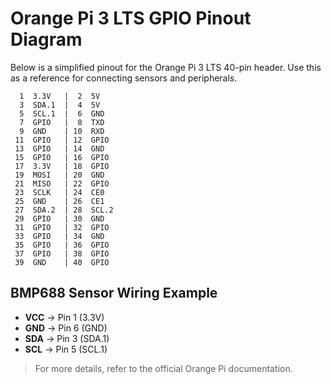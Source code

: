 # Orange Pi 3 LTS GPIO Pinout Diagram

Below is a simplified pinout for the Orange Pi 3 LTS 40-pin header. Use this as a reference for connecting sensors and peripherals.

```
  1  3.3V   |  2  5V
  3  SDA.1  |  4  5V
  5  SCL.1  |  6  GND
  7  GPIO   |  8  TXD
  9  GND    | 10  RXD
 11  GPIO   | 12  GPIO
 13  GPIO   | 14  GND
 15  GPIO   | 16  GPIO
 17  3.3V   | 18  GPIO
 19  MOSI   | 20  GND
 21  MISO   | 22  GPIO
 23  SCLK   | 24  CE0
 25  GND    | 26  CE1
 27  SDA.2  | 28  SCL.2
 29  GPIO   | 30  GND
 31  GPIO   | 32  GPIO
 33  GPIO   | 34  GND
 35  GPIO   | 36  GPIO
 37  GPIO   | 38  GPIO
 39  GND    | 40  GPIO
```

## BMP688 Sensor Wiring Example
- **VCC** → Pin 1 (3.3V)
- **GND** → Pin 6 (GND)
- **SDA** → Pin 3 (SDA.1)
- **SCL** → Pin 5 (SCL.1)

> For more details, refer to the official Orange Pi documentation.
